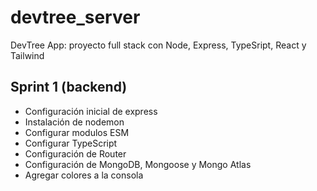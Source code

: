 # devtree_server

DevTree App: proyecto full stack con Node, Express, TypeSript, React y Tailwind

## Sprint 1 (backend)

* Configuración inicial de express
* Instalación de nodemon
* Configurar modulos ESM
* Configurar TypeScript
* Configuración de Router
* Configuración de MongoDB, Mongoose y Mongo Atlas
* Agregar colores a la consola
